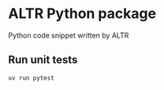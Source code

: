 # ALTR Python package

Python code snippet written by ALTR

## Run unit tests

```bash
uv run pytest
```
